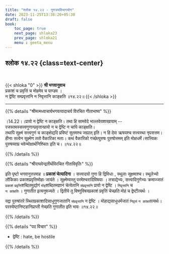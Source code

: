 ```yaml
---
title: "श्लोक १४.२२ - गुणत्रयविभागयोग"
date: 2023-11-25T13:38:20+05:30
draft: false
book:
    toc_page: true
    next_page: shloka23
    prev_page: shloka21
    menu : geeta_menu
---
```




## श्लोक १४.२२ {class=text-center}

<br/>

{{< shloka  "0"  >}}
**श्री भगवानुवाच**   
प्रकाशं च प्रवृत्तिं च मोहमेव च पाण्डव ।   
न द्वेष्टि सम्प्रवृत्तानि न निवृत्तानि काङ्क्षति ॥१४.२२॥
{{< /shloka >}}

---


{{% details "श्रीमत्मध्वाचार्यभगवत्पादाचर्य विरचित  गीताभाष्य" %}}

।14.22।।प्रायो न द्वेष्टि न काङ्क्षति। तथा हि सामवेदे भाल्लवेयशाखायाम् -- 
रजस्तमस्सत्त्वगुणान्प्रवृत्तान्प्रायो न च द्वेष्टि न चापि काङ्क्षति।  
तथापि सूक्ष्मं सत्त्वगुणं च काङ्क्षेद्यदि प्रविष्टं सुतमश्च जह्यात् इति। न हि देवा ऋषयश्च सत्त्वस्था नृपसत्तम। हीनाः सत्वेन सूक्ष्मेण ततो वैकारिका मताः। कथं वैकारिको गच्छेत्पुरुषः पुरुषोत्तमम् इति मोक्षधर्मे।सात्त्विकः पुरुषव्याघ्र भवेन्मोक्षार्थनिश्चितः इति च। ॥१४.२२॥

{{% /details %}}



{{% details "श्रीराघवेन्द्रतीर्थविरचित गीताविवृतिः" %}}

इति पृष्टो भगवानुत्तरमाह ॥ **प्रकाशं चेत्यादिना** । 
सत्त्वादयो गुणा हि द्विविधाः , स्थूलाः सूक्षमाश्च। 
स्थूलेभ्यो लौकिकाः प्रकाशप्रवृत्तिमोहाः जायंते ।
सूक्ष्मेम्यस्तु परमेश्चरादिविषयाः । 
तत्राद्येभ्यः, सत्त्वादिगुणेभ्यः क्रमाज्जातं 
`प्रकाशं` `प्रवृत्ति`शब्दितमुद्योगं `मोह`शब्दितमज्ञानं 
चेत्येतानि `संप्रवृत्तानि` प्रायो न द्वेष्टि । `निवृत्तानि` च  
`न कांक्षति` । गुणातीत इत्यनुषज्यते । द्वितीये तु 
विष्णुविषयप्रकाशं प्रवृत्तिं चेच्छति मोहं च द्वेष्टीत्यर्थः ।   

यद्वा पुरुषांतरे स्थितप्रकाशादिसाधुगुणजातानि `संप्रवृत्तानि` 
न द्वेष्टि । मोहाद्यसाधुधर्मजातं 
`निवृत्तं` `न कांक्षती`त्यर्थः। 
परस्येष्टानिष्टहानिप्राप्ती नेच्छति 
गुणातीत इति भावः ॥१४.२२॥

{{% /details %}}



{{% details "पद विचार" %}}

- द्वेष्टि  : hate, be hostile

{{% /details %}}
